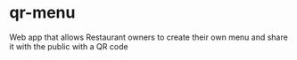 # qr-menu
Web app that allows Restaurant owners to create their own menu and share it with the public with a QR code
